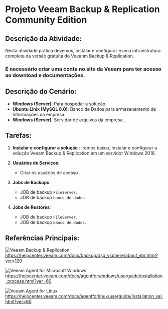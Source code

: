 ﻿# Projeto Veeam Backup & Replication Community Edition

## Descrição da Atividade:

Nesta atividade prática devemos, instalar e configurar e uma infraestrutura completa da versão gratuita do Veeanm Backup & Replication.
### É necessário criar uma conta no site da Veeam para ter acesso ao download e documentações.
## Descrição do Cenário:

-   **Windows (Server)**: Para hospedar a solução.
-   **Ubuntu Linix (MySQL 8.0)**: Banco de Dados para armazenamento de informações da empresa.
-   **Windows (Server)**: Servidor de arquivos da empresa .

## Tarefas:

1. **Instalar e configurar a solução** : Iremos baixar, instalar e configurar a solução Veeam Backup & Replication em um servidor Windows 2016.

2. **Usuários de Serviços**:
    - Criar os usuários de acesso .

3. **Jobs de Backups**:
    - JOB de backup `FileServer`.
    - JOB de backup `banco de dados`.

4. **Jobs de Restores**:
    - JOB de backup `FileServer`.
    - JOB de backup `banco de dados`.

## Referências Principais:
![Veeam Backup & Replication]()
<br>https://helpcenter.veeam.com/docs/backup/qsg_vsphere/about_vbr.html?ver=120</br>

![Veeam Agent for Microsoft Windows]()
<br>https://helpcenter.veeam.com/docs/agentforwindows/userguide/installation_process.html?ver=60</br>

![Veeam Agent for Linux]()
<br>https://helpcenter.veeam.com/docs/agentforlinux/userguide/installation_val.html?ver=60</br>
